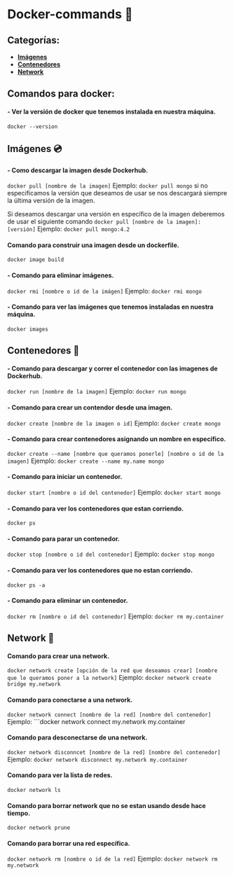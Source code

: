 # Docker-commands :whale:

## Categorías:
- [**Imágenes**](https://github.com/rgdnetwork/Docker/blob/Docker/Comandos.md#im%C3%A1genes-cd)
- [**Contenedores**](https://github.com/rgdnetwork/Docker/blob/Docker/Comandos.md#contenedores-department_store)
- [**Network**](https://github.com/rgdnetwork/Docker/blob/Docker/Comandos.md#network-link)

## Comandos para docker:

#### - Ver la versión de docker que tenemos instalada en nuestra máquina.
```docker --version```

## Imágenes :cd:

#### - Como descargar la imagen desde Dockerhub.
```docker pull [nombre de la imagen]```
Ejemplo: ```docker pull mongo``` si no especificamos la versión que deseamos de usar se nos descargará siempre la última versión de la imagen.

Si deseamos descargar una versión en específico de la imagen deberemos de usar el siguiente comando ```docker pull [nombre de la imagen]:[versión]```
Ejemplo: ```docker pull mongo:4.2```

#### Comando para construir una imagen desde un dockerfile.
```docker image build```

#### - Comando para eliminar imágenes.
```docker rmi [nombre o id de la imágen]```
Ejemplo: ```docker rmi mongo```

#### - Comando para ver las imágenes que tenemos instaladas en nuestra máquina.
```docker images```

## Contenedores :department_store:

#### - Comando para descargar y correr el contenedor con las imagenes de Dockerhub.
```docker run [nombre de la imagen]``` 
Ejemplo: ```docker run mongo```

#### - Comando para crear un contendor desde una imagen.
```docker create [nombre de la imagen o id]``` Ejemplo: ```docker create mongo```

#### - Comando para crear contenedores asignando un nombre en específico.
```docker create --name [nombre que queramos ponerle] [nombre o id de la imagen]```
Ejemplo: ```docker create --name my.name mongo```

#### - Comando para iniciar un contenedor.
```docker start [nombre o id del contenedor]```
Ejemplo: ```docker start mongo```

#### - Comando para ver los contenedores que estan corriendo.
```docker ps```

#### - Comando para parar un contenedor.
```docker stop [nombre o id del contenedor]```
Ejemplo: ```docker stop mongo```

#### - Comando para ver los contenedores que no estan corriendo.
```docker ps -a```

#### - Comando para eliminar un contenedor.
```docker rm [nombre o id del contenedor]```
Ejemplo: ```docker rm my.container```

## Network :link:

#### Comando para crear una network.
```docker network create [opción de la red que deseamos crear] [nombre que le queramos poner a la network]```
Ejemplo: ```docker network create bridge my.network```

#### Comando para conectarse a una network.
```docker network connect [nombre de la red] [nombre del contenedor]```
Ejemplo: ```docker network connect my.network my.container 

#### Comando para desconectarse de una network.
```docker network disconncet [nombre de la red] [nombre del contenedor]```
Ejemplo: ```docker network disconnect my.network my.container```

#### Comando para ver la lista de redes.
```docker network ls```

#### Comando para borrar network que no se estan usando desde hace tiempo.
```docker network prune```

#### Comando para borrar una red específica.
```docker network rm [nombre o id de la red]```
Ejemplo: ```docker network rm my.network```









